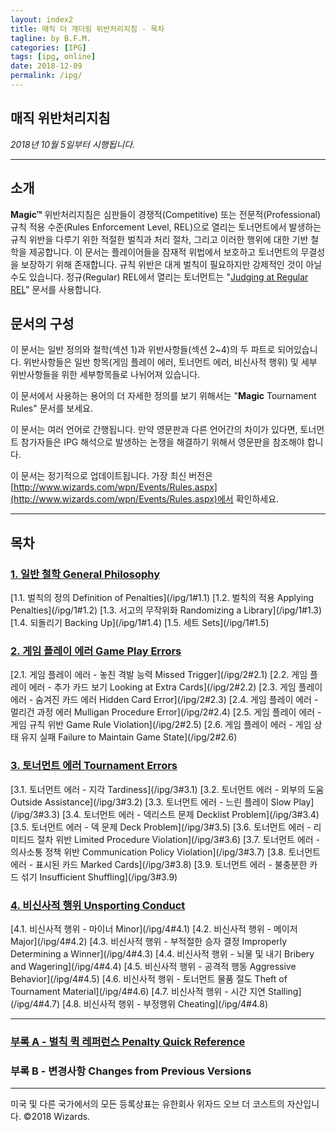 ```yaml
---
layout: index2
title: 매직 더 개더링 위반처리지침 - 목차
tagline: by B.F.M.
categories: [IPG]
tags: [ipg, online]
date: 2018-12-09
permalink: /ipg/
---
```

## **매직 위반처리지침**
*2018년 10월 5일부터 시행됩니다.*

***

## **소개**
**Magic™** 위반처리지침은 심판들이 경쟁적(Competitive) 또는 전문적(Professional) 규칙 적용 수준(Rules Enforcement Level, REL)으로 열리는 토너먼트에서 발생하는 규칙 위반을 다루기 위한 적절한 벌칙과 처리 절차, 그리고 이러한 행위에 대한 기반 철학을 제공합니다. 이 문서는 플레이어들을 잠재적 위법에서 보호하고 토너먼트의 무결성을 보장하기 위해 존재합니다. 규칙 위반은 대게 벌칙이 필요하지만 강제적인 것이 아닐수도 있습니다. 정규(Regular) REL에서 열리는 토너먼트는 "[Judging at Regular REL](https://wpn.wizards.com/en/document/magic-gathering-judging-regular-rel)" 문서를 사용합니다.

## **문서의 구성**
이 문서는 일반 정의와 철학(섹션 1)과 위반사항들(섹션 2~4)의 두 파트로 되어있습니다. 위반사항들은 일반 항목(게임 플레이 에러, 토너먼트 에러, 비신사적 행위) 및 세부 위반사항들을 위한 세부항목들로 나뉘어져 있습니다.

이 문서에서 사용하는 용어의 더 자세한 정의를 보기 위해서는 "**Magic** Tournament Rules" 문서를 보세요.

이 문서는 여러 언어로 간행됩니다. 만약 영문판과 다른 언어간의 차이가 있다면, 토너먼트 참가자들은 IPG 해석으로 발생하는 논쟁을 해결하기 위해서 영문판을 참조해야 합니다.

이 문서는 정기적으로 업데이트됩니다. 가장 최신 버전은 [http://www.wizards.com/wpn/Events/Rules.aspx](http://www.wizards.com/wpn/Events/Rules.aspx)에서 확인하세요.

***

## **목차**
### [1. 일반 철학 General Philosophy](/ipg/1)
<p class="contentsList" markdown="1">
[1.1. 벌칙의 정의 Definition of Penalties](/ipg/1#1.1)  
[1.2. 벌칙의 적용 Applying Penalties](/ipg/1#1.2)  
[1.3. 서고의 무작위화 Randomizing a Library](/ipg/1#1.3)  
[1.4. 되돌리기 Backing Up](/ipg/1#1.4)  
[1.5. 세트 Sets](/ipg/1#1.5)  
</p>

### [2. 게임 플레이 에러 Game Play Errors](/ipg/2)
<p class="contentsList" markdown="1">
[2.1. 게임 플레이 에러 - 놓친 격발 능력 Missed Trigger](/ipg/2#2.1)  
[2.2. 게임 플레이 에러 - 추가 카드 보기 Looking at Extra Cards](/ipg/2#2.2)  
[2.3. 게임 플레이 에러 - 숨겨진 카드 에러 Hidden Card Error](/ipg/2#2.3)  
[2.4. 게임 플레이 에러 - 멀리건 과정 에러 Mulligan Procedure Error](/ipg/2#2.4)  
[2.5. 게임 플레이 에러 - 게임 규칙 위반 Game Rule Violation](/ipg/2#2.5)  
[2.6. 게임 플레이 에러 - 게임 상태 유지 실패 Failure to Maintain Game State](/ipg/2#2.6)  
</p>

### [3. 토너먼트 에러 Tournament Errors](/ipg/3)
<p class="contentsList" markdown="1">
[3.1. 토너먼트 에러 - 지각 Tardiness](/ipg/3#3.1)  
[3.2. 토너먼트 에러 - 외부의 도움 Outside Assistance](/ipg/3#3.2)  
[3.3. 토너먼트 에러 - 느린 플레이 Slow Play](/ipg/3#3.3)  
[3.4. 토너먼트 에러 - 덱리스트 문제 Decklist Problem](/ipg/3#3.4)  
[3.5. 토너먼트 에러 - 덱 문제 Deck Problem](/ipg/3#3.5)  
[3.6. 토너먼트 에러 - 리미티드 절차 위반 Limited Procedure Violation](/ipg/3#3.6)  
[3.7. 토너먼트 에러 - 의사소통 정책 위반 Communication Policy Violation](/ipg/3#3.7)  
[3.8. 토너먼트 에러 - 표시된 카드 Marked Cards](/ipg/3#3.8)  
[3.9. 토너먼트 에러 - 불충분한 카드 섞기 Insufficient Shuffling](/ipg/3#3.9)  
</p>

### [4. 비신사적 행위 Unsporting Conduct](/ipg/4)
<p class="contentsList" markdown="1">
[4.1. 비신사적 행위 - 마이너 Minor](/ipg/4#4.1)  
[4.2. 비신사적 행위 - 메이저 Major](/ipg/4#4.2)  
[4.3. 비신사적 행위 - 부적절한 승자 결정 Improperly Determining a Winner](/ipg/4#4.3)  
[4.4. 비신사적 행위 - 뇌물 및 내기 Bribery and Wagering](/ipg/4#4.4)  
[4.5. 비신사적 행위 - 공격적 행동 Aggressive Behavior](/ipg/4#4.5)  
[4.6. 비신사적 행위 - 토너먼트 물품 절도 Theft of Tournament Material](/ipg/4#4.6)  
[4.7. 비신사적 행위 - 시간 지연 Stalling](/ipg/4#4.7)  
[4.8. 비신사적 행위 - 부정행위 Cheating](/ipg/4#4.8)  
</p>

***

### [부록 A - 벌칙 퀵 레퍼런스 Penalty Quick Reference](/ipg/appendix_a)
### 부록 B - 변경사항 Changes from Previous Versions

***

<p class="legal">미국 및 다른 국가에서의 모든 등록상표는 유한회사 위자드 오브 더 코스트의 자산입니다. ©2018 Wizards.</p>